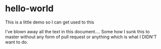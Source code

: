 # hello-world
This is a little demo so I can get used to this 

I've blown away all the text in this document.... Some how I sunk this to master without any form of pull request or anything which is what I DIDN'T want to do.
